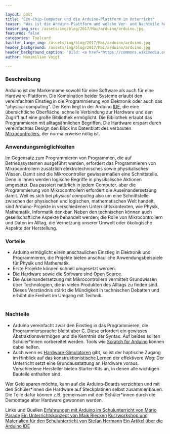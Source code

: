 ```yaml
---

layout: post
title: "Ein-Chip-Computer und die Arduino-Plattform im Unterricht"
teaser: "Was ist die Arduino-Plattform und welche Vor- und Nachteile hat sie für die Anwendung im Schulunterricht?"
teaser_img_src: /assets/img/blog/2017/Mai/arduino/arduino.jpg
featured: false
categories: Toolcard
twitter_large_img: /assets/img/blog/2017/Mai/arduino/arduino.jpg
header_background: /assets/img/blog/2017/Mai/arduino/arduino.jpg
header_background_caption: 'Bild: <a href="https://commons.wikimedia.org/wiki/File:Barbone_Arduino_Uno.jpg">Barbone Arduino Uno</a> by Kallap85'
author: Maximilian Voigt

---
```

### Beschreibung
Arduino ist der Markenname sowohl für eine Software als auch für eine Hardware-Plattform. Die Kombination beider Systeme erlaubt den vereinfachten Einstieg in die Programmierung von Elektronik oder auch das "physical computing". Der Kern liegt in der Arduino [IDE](https://de.wikipedia.org/wiki/Integrierte_Entwicklungsumgebung), die eine übersichtliche Oberfläche, schnelle Verbindung zur Hardware und den Zugriff auf eine große Bibliothek ermöglicht. Die Bibliothek erlaubt das Programmieren mit alltagsähnlichen Begriffen. Die Hardware erspart durch vereinfachtes Design den Blick ins Datenblatt des verbauten [Mikrocontrollers](https://de.wikipedia.org/wiki/Mikrocontroller), der normalerweise nötig ist.

### Anwendungsmöglichkeiten
Im Gegensatz zum Programmieren von Programmen, die auf Betriebssystemen ausgeführt werden, erfordert das Programmieren von Mikrocontrollern zusätzlich elektrotechnisches sowie physikalisches Wissen. Damit sind die Mikrocontroller gewissermaßen eine Schnittstelle. Denn in ihnen werden logische Begriffe in physikalische Aktionen umgesetzt. Das passiert natürlich in jedem Computer, aber die Programmierung von Mikrocontrollern erfordert die Auseinandersetzung damit. Weil es sich bei *physical computing* also um eine Schnittstelle zwischen der physischen und logischen, mathematischen Welt handelt, sind Arduino-Projekte in verschiedenen Unterrichtskontexten, wie Physik, Mathematik, Informatik denkbar. Neben den technischen können auch gesellschaftliche Aspekte behandelt werden; die Rolle von Mikrocontrollern und Daten im Alltag, die Vernetzung unserer Umwelt oder ökologische Aspekte der Herstellung.

### Vorteile
* Arduino ermöglicht einen anschaulichen Einstieg in Elektronik und Programmieren, die Projekte bieten anschauliche Anwendungsbeispiele für Physik und Mathematik.
* Erste Projekte können schnell umgesetzt werden.
* Die Hardware sowie die Software sind [Open Source](https://de.wikipedia.org/wiki/Open_Source). 
* Die Auseinandersetzung mit Mikrocontrollern vermittelt Grundwissen über Technologien, die in vielen Produkten des Alltags zu finden sind. Dieses Verständnis stärkt die Mündigkeit in technischen Debatten und erhöht die Freiheit im Umgang mit Technik.<br><br>

### Nachteile
* Arduino vereinfacht zwar den Einstieg in das Programmieren, die Programmiersprache bleibt aber [C](https://de.wikipedia.org/wiki/C_(Programmiersprache)). Diese erfordert ein gewisses Abstraktionsvermögen und die Kenntnis der Syntax. Auf beides sollten Schüler*innen vorbereitet werden. Tools wie [Scratch for Arduino](http://s4a.cat/) können dabei helfen.
* Auch wenn es [Hardware-Simulatoren](http://fritzing.org/home/) gibt, so ist der haptische Zugang im Hinblick auf das [konstruktionistische Lernen](https://de.wikipedia.org/wiki/Konstruktionismus) der effektivere Weg: Der Unterricht setzt eine Grundausstattung an Hardware voraus. Verschiedene Hersteller bieten Starter-Kits an, in denen alle wichtigen Bauteile enthalten sind.

Wer Geld sparen möchte, kann auf die Arduino-Boards verzichten und mit den Schüler\*innen die Hardware auf Steckplatinen selbst zusammenbauen. Die Teile dafür können z.B. gemeinsam mit den Schüler\*innen durch die Demontage alter Hardware gewonnen werden.

<p class="link-list">
<span class="link-list-headline">Links und Quellen</span>
<a class="external-link" href="http://fablearn.stanford.edu/fellows/blog/arduinos-classroom" target="_blank">Erfahrungen mit Arduino im Schulunterricht von Mario Parade</a>
<a class="external-link" href="https://riecken.de/index.php/2013/09/informatik-mit-arduino/" target="_blank">Ein Unterrichtskonzept von Maik Riecken</a>
<a class="external-link" href="http://starthardware.org/arduino-unterrichtsmaterial/" target="_blank">Kurzworkshop und Materialien für den Schulunterricht von Stefan Hermann</a>
<a class="external-link" href="http://www.spiegel.de/netzwelt/gadgets/arduino-erklaert-das-kann-der-microcontroller-a-1105328.html" target="_blank">Ein Artikel über die Arduino IDE</a>
</p>
